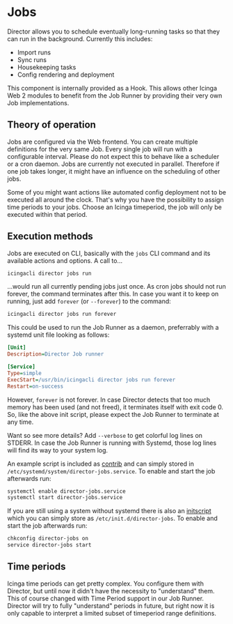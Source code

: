 <a id="Jobs"></a>Jobs
=====================

Director allows you to schedule eventually long-running tasks so that they
can run in the background. Currently this includes:

* Import runs
* Sync runs
* Housekeeping tasks
* Config rendering and deployment

This component is internally provided as a Hook. This allows other Icinga
Web 2 modules to benefit from the Job Runner by providing their very own Job
implementations.

Theory of operation
-------------------

Jobs are configured via the Web frontend. You can create multiple definitions
for the very same Job. Every single job will run with a configurable interval.
Please do not expect this to behave like a scheduler or a cron daemon. Jobs
are currently not executed in parallel. Therefore if one job takes longer, it
might have an influence on the scheduling of other jobs.

Some of you might want actions like automated config deployment not to be
executed all around the clock. That's why you have the possibility to assign
time periods to your jobs. Choose an Icinga timeperiod, the job will only be
executed within that period.

Execution methods
-----------------

Jobs are executed on CLI, basically with the `jobs` CLI command and its
available actions and options. A call to...

```sh
icingacli director jobs run
```

...would run all currently pending jobs just once. As cron jobs should not run
forever, the command terminates after this. In case you want it to keep on
running, just add `forever` (or `--forever`) to the command:

```sh
icingacli director jobs run forever
```

This could be used to run the Job Runner as a daemon, preferrably with a
systemd unit file looking as follows:

```ini
[Unit]
Description=Director Job runner

[Service]
Type=simple
ExecStart=/usr/bin/icingacli director jobs run forever
Restart=on-success
```

However, `forever` is not forever. In case Director detects that too much
memory has been used (and not freed), it terminates itself with exit code 0.
So, like the above init script, please expect the Job Runner to terminate at
any time.

Want so see more details? Add `--verbose` to get colorful log lines on STDERR.
In case the Job Runner is running with Systemd, those log lines will find its
way to your system log.

An example script is included as [contrib](../contrib/systemd/director-jobs.service)
and can simply stored in `/etc/systemd/system/director-jobs.service`. To enable
and start the job afterwards run:

```sh
systemctl enable director-jobs.service
systemctl start director-jobs.service
```

If you are still using a system without systemd there is also an [initscript](../contrib/sysvinit/director-jobs.init)
which you can simply store as `/etc/init.d/director-jobs`. To enable and start the job afterwards run:

```sh
chkconfig director-jobs on
service director-jobs start
```


Time periods
------------

Icinga time periods can get pretty complex. You configure them with Director,
but until now it didn't have the necessity to "understand" them. This of course
changed with Time Period support in our Job Runner. Director will try to fully
"understand" periods in future, but right now it is only capable to interpret
a limited subset of timeperiod range definitions.

